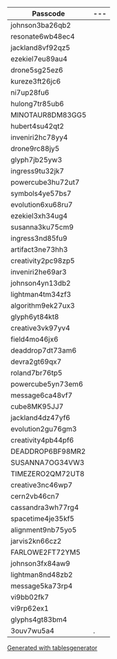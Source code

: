 | Passcode            |---  |
|-------------------- |---  |
| johnson3ba26qb2     |     |
| resonate6wb48ec4    |     |
| jackland8vf92qz5    |     |
| ezekiel7eu89au4     |     |
| drone5sg25ez6       |     |
| kureze3ft26jc6      |     |
| ni7up28fu6          |     |
| hulong7tr85ub6      |     |
| MINOTAUR8DM83GG5    |     |
| hubert4su42qt2      |     |
| inveniri2hc78yy4    |     |
| drone9rc88jy5       |     |
| glyph7jb25yw3       |     |
| ingress9tu32jk7     |     |
| powercube3hu72ut7   |     |
| symbols4ye57bs7     |     |
| evolution6xu68ru7   |     |
| ezekiel3xh34ug4     |     |
| susanna3ku75cm9     |     |
| ingress3nd85fu9     |     |
| artifact3ne73hh3    |     |
| creativity2pc98zp5  |     |
| inveniri2he69ar3    |     |
| johnson4yn13db2     |     |
| lightman4tm34zf3    |     |
| algorithm9ek27ux3   |     |
| glyph6yt84kt8       |     |
| creative3vk97yv4    |     |
| field4mo46jx6       |     |
| deaddrop7dt73am6    |     |
| devra2gt69qx7       |     |
| roland7br76tp5      |     |
| powercube5yn73em6   |     |
| message6ca48vf7     |     |
| cube8MK95JJ7        |     |
| jackland4dz47yf6    |     |
| evolution2gu76gm3   |     |
| creativity4pb44pf6  |     |
| DEADDROP6BF98MR2    |     |
| SUSANNA7OG34VW3     |     |
| TIMEZERO2QM72UT8    |     |
| creative3nc46wp7    |     |
| cern2vb46cn7        |     |
| cassandra3wh77rg4   |     |
| spacetime4je35kf5   |     |
| alignment9nb75yo5   |     |
| jarvis2kn66cz2      |     |
| FARLOWE2FT72YM5     |     |
| johnson3fx84aw9     |     |
| lightman8nd48zb2    |     |
| message5ka73rp4     |     |
| vi9bb02fk7          |     |
| vi9rp62ex1          |     |
| glyphs4gt83bm4      |     |
| 3ouv7wu5a4          |  .  |

[Generated with tablesgenerator](http://www.tablesgenerator.com/markdown_tables)
